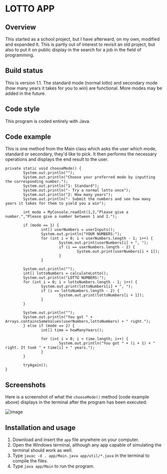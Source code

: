 # LOTTO APP
## Overview
This started as a school project, but I have afterward, on my own, modified and expanded it. This is partly out of interest to revisit an old project, but also to put it on public display in the search for a job in the field of programming.

## Build status
This is version 1.1. The standard mode (normal lotto) and secondary mode (how many years it takes for you to win) are functional. More modes may be added in the future.

## Code style
This program is coded entirely with Java.

## Code example
This is one method from the Main class which asks the user which mode, standard or secondary, they'd like to pick. It then performs the necessary operations and displays the end result to the user.
```
private static void chooseMode() {
        System.out.println("");
        System.out.println("Choose your preferred mode by inputting the corresponding number.");
        System.out.println("1: Standard");
        System.out.println("- Try a normal lotto once");
        System.out.println("2: How many years");
        System.out.println("- Submit the numbers and see how many years it takes for them to yield you a win");

        int mode = MyConsole.readInt(1,2,"Please give a number.","Please give a number between 1 and 2.");

        if (mode == 1) {
                int[] userNumbers = userInputs();
                System.out.println("YOUR NUMBERS:");
                for (int i = 0; i < userNumbers.length - 1; i++) {
                        System.out.print(userNumbers[i] + ", ");
                        if (i == userNumbers.length - 2) {
                                System.out.print(userNumbers[i + 1]);
                        }
                }

        System.out.println("");
        int[] lottoNumbers = calculateLotto();
        System.out.println("LOTTO NUMBERS:");
        for (int i = 0; i < lottoNumbers.length - 1; i++) {
                System.out.print(lottoNumbers[i] + ", ");
                if (i == lottoNumbers.length - 2) {
                        System.out.print(lottoNumbers[i + 1]);
                }
        }

        System.out.println("");
        System.out.println("You got " + Arrays.containsSameValues(userNumbers,lottoNumbers) + " right.");
        } else if (mode == 2) {
                int[] time = howManyYears();

                for (int i = 0; i < time.length; i++) {
                        System.out.println("You got " + (i + 1) + " right. It took " + time[i] + " years.");
                }
        }

        tryAgain();
}
```

## Screenshots
Here is a screenshot of what the `chooseMode()` method (code example above) displays in the terminal after the program has been executed:

![image](https://github.com/user-attachments/assets/5f41a834-cbb0-488e-b492-d0bf71cad4fb)

## Installation and usage
1. Download and insert the `app` file anywhere on your computer.
2. Open the Windows terminal, although any app capable of simulating the terminal should work as well.
3. Type `javac -d . app/Main.java app/util/*.java` in the terminal to compile the files.
4. Type `java app/Main` to run the program.
